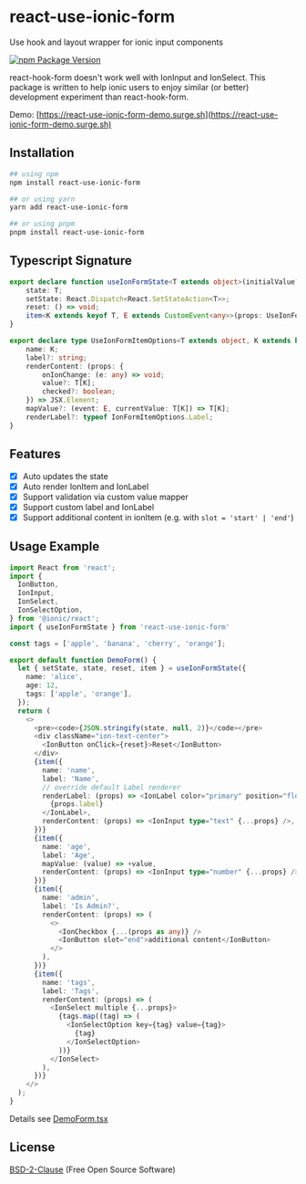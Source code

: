 # react-use-ionic-form

Use hook and layout wrapper for ionic input components

[![npm Package Version](https://img.shields.io/npm/v/react-use-ionic-form?maxAge=3600)](https://www.npmjs.com/package/react-use-ionic-form)

react-hook-form doesn't work well with IonInput and IonSelect. This package is written to help ionic users to enjoy similar (or better) development experiment than react-hook-form.

Demo: [https://react-use-ionic-form-demo.surge.sh](https://react-use-ionic-form-demo.surge.sh)

## Installation

```bash
## using npm
npm install react-use-ionic-form

## or using yarn
yarn add react-use-ionic-form

## or using pnpm
pnpm install react-use-ionic-form
```

## Typescript Signature
```typescript
export declare function useIonFormState<T extends object>(initialValue?: T): {
    state: T;
    setState: React.Dispatch<React.SetStateAction<T>>;
    reset: () => void;
    item<K extends keyof T, E extends CustomEvent<any>>(props: UseIonFormItemOptions<T, K, E>): JSX.Element;
}

export declare type UseIonFormItemOptions<T extends object, K extends keyof T, E extends CustomEvent> = {
    name: K;
    label?: string;
    renderContent: (props: {
        onIonChange: (e: any) => void;
        value?: T[K];
        checked?: boolean;
    }) => JSX.Element;
    mapValue?: (event: E, currentValue: T[K]) => T[K];
    renderLabel?: typeof IonFormItemOptions.Label;
}
```

## Features
- [x] Auto updates the state
- [x] Auto render IonItem and IonLabel
- [x] Support validation via custom value mapper
- [x] Support custom label and IonLabel
- [x] Support additional content in ionItem (e.g. with `slot = 'start' | 'end'`)

## Usage Example
```typescript jsx
import React from 'react';
import {
  IonButton,
  IonInput,
  IonSelect,
  IonSelectOption,
} from '@ionic/react';
import { useIonFormState } from 'react-use-ionic-form'

const tags = ['apple', 'banana', 'cherry', 'orange'];

export default function DemoForm() {
  let { setState, state, reset, item } = useIonFormState({
    name: 'alice',
    age: 12,
    tags: ['apple', 'orange'],
  });
  return (
    <>
      <pre><code>{JSON.stringify(state, null, 2)}</code></pre>
      <div className="ion-text-center">
        <IonButton onClick={reset}>Reset</IonButton>
      </div>
      {item({
        name: 'name',
        label: 'Name',
        // override default Label renderer
        renderLabel: (props) => <IonLabel color="primary" position="floating">
          {props.label}
        </IonLabel>,
        renderContent: (props) => <IonInput type="text" {...props} />,
      })}
      {item({
        name: 'age',
        label: 'Age',
        mapValue: (value) => +value,
        renderContent: (props) => <IonInput type="number" {...props} />,
      })}
      {item({
        name: 'admin',
        label: 'Is Admin?',
        renderContent: (props) => (
          <>
            <IonCheckbox {...(props as any)} />
            <IonButton slot="end">additional content</IonButton>
          </>
        ),
      })}
      {item({
        name: 'tags',
        label: 'Tags',
        renderContent: (props) => (
          <IonSelect multiple {...props}>
            {tags.map((tag) => (
              <IonSelectOption key={tag} value={tag}>
                {tag}
              </IonSelectOption>
            ))}
          </IonSelect>
        ),
      })}
    </>
  );
}
```

Details see [DemoForm.tsx](./src/DemoForm.tsx)

## License
[BSD-2-Clause](./LICENSE) (Free Open Source Software)
